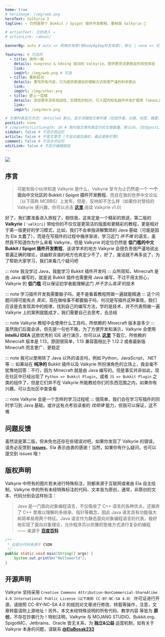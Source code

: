 ```yaml
---
home: true
# heroImage: /img/web.png
heroText: Valkyrie 2
tagline: ⭐ 仍然是那个 Bukkit / Spigot 插件开发教程，重制版 Valkyrie 🌙

# actionText: 立刻进入 →
# actionLink: /about/

bannerBg: auto # auto => 网格纹背景(有bodyBgImg时无背景)，默认 | none => 无 | '大图地址' | background: 自定义背景样式       提示：如发现文本颜色不适应你的背景时可以到palette.styl修改$bannerTextColor变量

features: # 可选的
  - title: 焕然一新
    details: Vuepress & Vdoing 驱动的 Valkyrie，提供更灵活更稳定的视觉体验
    link: 
    imgUrl: /img/web.png # 可选
  - title: 重新启动
    details: 重写所有内容，只为提供更通俗的理解方式和更严谨的科学表达
    link: 
    imgUrl: /img/other.png
  - title: 更上一层楼
    details: 添加更多具有挑战性、实践性的知识，引入国内知名插件开发扩展库 TabooLib
    link: 
    imgUrl: /img/more.png

# 文章列表显示方式: detailed 默认，显示详细版文章列表（包括作者、分类、标签、摘要、分页等）| simple => 显示简约版文章列表（仅标题和日期）| none 不显示文章列表
postList: none
# simplePostListLength: 10 # 简约版文章列表显示的文章数量，默认10。（仅在postList设置为simple时生效）
sidebar: false # 不显示侧边栏
article: false # 不是文章页 (不显示面包屑栏、最近更新栏等)
comment: false # 不显示评论栏
editLink: false # 不显示编辑按钮
---
```


![](https://i.loli.net/2020/12/29/1NJSrABm7PERv23.png)

## 序言

> 可能有些小伙伴知道 Valkyrie 是什么，Valkyrie 至今为止仍然是一个 **一个面向中文社区的 Bukkit / Spigot 插件开发教程**，而且在我的世界中文论坛（以下简称 MCBBS）上发布，但是，反响却不怎么样（如果你对曾经的 Valkyrie 感兴趣，你可以点击 [**这里**](https://github.com/ElaBosak233/Valkyrie/tree/v1.0.0) 阅读 Valkyrie v1.0）

好了，我们要准备进入旅程了，相信我，这肯定是一个精彩的旅途，第二版的 **Valkyrie** `[ˈvælkɪri]` 带给你的不仅仅是更简洁的版面和更精彩的教程，更是相对于第一版更好的学习模式，比如，我们不会单独讲解繁琐的 Java 基础（可能是因为 Ela 太蠢了），而是在写插件的过程中循序渐进，学习这门 *并不难* 的语言，虽然我不知道你为什么来看 Valkyrie，但是 Valkyrie 的定位仍然是 **低门槛的中文 Bukkit / Spigot 插件开发教程**，该讲学术的地方 Valkyrie 会很负责很严谨地说出普遍正确的理论，该幽默诙谐的地方也肯定少不了，好了，废话就不再多说了，为了帮助大家学习，我们来看几个疑问吧

::: note 我没学过 Java，我能学习 Bukkit 插件开发吗
:::
众所周知，Minecraft 是由 Java 编写的，就是说 Bukkit 插件也需要用 Java 编写，不过不用太担心，Valkyrie 的 **低门槛** 可以保证初学者能理解这门 *并不怎么高深* 的技术

::: note 学习插件开发我需要脑子吗，是不是看着教程照做一遍就能精通
:::
这个问题问得可能有点 *真实*，现在做啥事不都要脑子吗，何况是写插件这种事情，我们应该是去发现其中的规律，找到自己的编写方法，学的是技术，并不代表照做一遍 Valkyrie 上的案例就能成才，我们需要自己去思考，去总结

::: note Valkyrie 教程中会使用什么工具吗，所依赖的 Minecraft 版本是多少
:::
虽然我们后面会讲，但先提一句也不晚，为了方便开发和演示，Valkyrie 会使用 **IntelliJ IDEA** 这款优秀的 IDE 进行演示，你可以从 [**这里**](https://www.jetbrains.com/idea/) 下载它，所依赖的 Minecraft 版本是 1.13，原因很简单，1.13 兼容面相比于 1.12.2 或者最新版 Minecraft 而言更广、更稳定

::: note 我可以使用除了 Java 以外的语言吗，例如 Python，JavaScript，.NET 等
:::
如果站在 **纯净的** Bukkit 插件以及 Valkyrie 所扮演角色的立场上，我会毫不犹豫地回答：不行，因为 Minecraft 就是由 Java 编写的。但是事实并非如此，现在社区中已经出现了 `Python => Bukkit Plugin`，或者 `JS => Bukkit Plugin` 之类的组件了，但是它们并不在 Valkyrie 所能教给你们的东西范围之内，如果你有兴趣，可以去社区中查查看

::: note Valkyrie 会是一个怎样的学习过程呢
:::
很简单，我们会在学习写插件的同时学习到 Java 基础，或许这有点考验读者的 *找规律* 能力，但我可以保证，这不难

## 问题反馈

虽然说是第二版，但未免也还存在些错误对吧，如果你发现了 Valkyrie 的错误，请务必反馈到 [**issues**](https://github.com/ElaBosak233/Valkyrie)，Ela 表示由衷的感谢！当然，如果你有什么疑问，也可以提交到 issues 哦！

## 版权声明

Valkyrie 中所有的图片若未进行特殊标注，则都来源于互联网或者由 Ela 自主绘制，Valkyrie 中的所有未经特殊标注的代码、文本皆为原创，通常，非原创的文本、代码分别会这样标注：

> Java 是一门面向对象编程语言，不仅吸收了 C++ 语言的各种优点，还摒弃了 C++ 里难以理解的多继承、指针等概念，因此 Java 语言具有功能强大和简单易用两个特征。Java 语言作为静态面向对象编程语言的代表，极好地实现了面向对象理论，允许程序员以优雅的思维方式进行复杂的编程 —— 来源于 [**百度百科**](https://baike.baidu.com/item/java/85979)

```java
/**
 * 此部分代码来源于 CSDN
 */
public static void main(String[] args) {
    System.out.println("Helloworld");
}
```

## 开源声明

Valkyrie 坚持采用 `Creative Commons Attribution-NonCommercial-ShareAlike 4.0 International Public License（以下简称 CC-BY-NC-SA 4.0）` 许可证进行开源，请按照 CC-BY-NC-SA 4.0 的规则对文章进行修改、转载等操作，注意，文章转载请附上源地址！另外，本文未经特殊说明的所有代码、教学内容 等皆为 **原创**，不存在抄袭行为！特别注明，Valkyrie 与 MOJANG STUDIO、Bukkit.org、SpigotMC、Jetbrains、Oracle 皆无关系，为 **独立&公益** 运营机制，如有关于 Valkyrie 本身的问题，请联系 [**@ElaBosak233**](https://github.com/ElaBosak233)